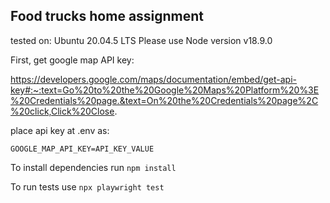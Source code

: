 ## Food trucks home assignment
tested on: Ubuntu 20.04.5 LTS
Please use Node version v18.9.0

First, get google map API key:

https://developers.google.com/maps/documentation/embed/get-api-key#:~:text=Go%20to%20the%20Google%20Maps%20Platform%20%3E%20Credentials%20page.&text=On%20the%20Credentials%20page%2C%20click,Click%20Close.

place api key at .env as:
```
GOOGLE_MAP_API_KEY=API_KEY_VALUE
```

To install dependencies run
`npm install`

To run tests use
`npx playwright test`
